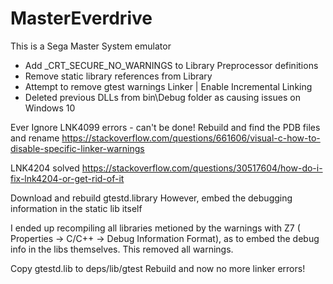 # MasterEverdrive
This is a Sega Master System emulator

* Add _CRT_SECURE_NO_WARNINGS to Library Preprocessor definitions
* Remove static library references from  Library
* Attempt to remove gtest warnings Linker | Enable Incremental Linking
* Deleted previous DLLs from bin\Debug folder as causing issues on Windows 10


Ever
Ignore LNK4099 errors - can't be done!  Rebuild and find the PDB files and rename
https://stackoverflow.com/questions/661606/visual-c-how-to-disable-specific-linker-warnings

LNK4204 solved
https://stackoverflow.com/questions/30517604/how-do-i-fix-lnk4204-or-get-rid-of-it

Download and rebuild gtestd.library
However, embed the debugging information in the static lib itself

I ended up recompiling all libraries metioned by the warnings with Z7 (
Properties -> C/C++ -> Debug Information Format), as to embed the debug info in the libs themselves. 
This removed all warnings.


Copy gtestd.lib to deps/lib/gtest
Rebuild and now no more linker errors!